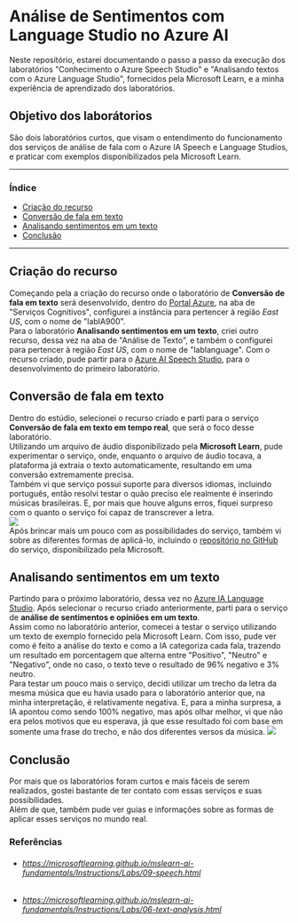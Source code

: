 # Análise de Sentimentos com Language Studio no Azure AI
Neste repositório, estarei documentando o passo a passo da execução dos laboratórios "Conhecimento o Azure Speech Studio" e "Analisando textos com o Azure Language Studio", fornecidos pela Microsoft Learn, e a minha experiência de aprendizado dos laboratórios. 


## Objetivo dos laborátorios
São dois laboratórios curtos, que visam o entendimento do funcionamento dos serviços de análise de fala com o Azure IA Speech e Language Studios, e praticar com exemplos disponibilizados pela Microsoft Learn.

*******
### Índice
  - [Criação do recurso](#criação-do-recurso)
  - [Conversão de fala em texto](#conversão-de-fala-em-texto)
  - [Analisando sentimentos em um texto](#analisando-sentimentos-em-um-texto)
  - [Conclusão](#conclusão)

*******

## Criação do recurso
Começando pela a criação do recurso onde o laboratório de **Conversão de fala em texto** será desenvolvido, dentro do [Portal Azure](https://portal.azure.com), na aba de "Serviços Cognitivos", configurei a instância para pertencer à região *East US*, com o nome de "labIA900".  
Para o laboratório **Analisando sentimentos em um texto**, criei outro recurso, dessa vez na aba de "Análise de Texto", e também o configurei para pertencer à região *East US*, com o nome de "lablanguage".
Com o recurso criado, pude partir para o [Azure AI Speech Studio](https://speech.microsoft.com/portal), para o desenvolvimento do primeiro laboratório.

## Conversão de fala em texto
Dentro do estúdio, selecionei o recurso criado e parti para o serviço **Conversão de fala em texto em tempo real**, que será o foco desse laboratório.  
Utilizando um arquivo de áudio disponibilizado pela **Microsoft Learn**, pude experimentar o serviço, onde, enquanto o arquivo de áudio tocava, a plataforma já extraia o texto automaticamente, resultando em uma conversão extremamente precisa.  
Também vi que serviço possui suporte para diversos idiomas, incluindo português, então resolvi testar o quão preciso ele realmente é inserindo músicas brasileiras. E, por mais que houve alguns erros, fiquei surpreso com o quanto o serviço foi capaz de transcrever a letra.  
![ ](https://imgur.com/0FzLWho.png)  
Após brincar mais um pouco com as possibilidades do serviço, também vi sobre as diferentes formas de aplicá-lo, incluindo o [repositório no GitHub](https://github.com/Azure-Samples/cognitive-services-speech-sdk) do serviço, disponibilizado pela Microsoft.  
 
## Analisando sentimentos em um texto
Partindo para o próximo laboratório, dessa vez no [Azure IA Language Studio](https://language.cognitive.azure.com/home). Após selecionar o recurso criado anteriormente, parti para o serviço de **análise de sentimentos e opiniões em um texto**.  
Assim como no laboratório anterior, comecei a testar o serviço utilizando um texto de exemplo fornecido pela Microsoft Learn. Com isso, pude ver como é feito a análise do texto e como a IA categoriza cada fala, trazendo um resultado em porcentagem que alterna entre "Positivo", "Neutro" e "Negativo", onde no caso, o texto teve o resultado de 96% negativo e 3% neutro.  
Para testar um pouco mais o serviço, decidi utilizar um trecho da letra da mesma música que eu havia usado para o laboratório anterior que, na minha interpretação, é relativamente negativa. E, para a minha surpresa, a IA apontou como sendo 100% negativo, mas após olhar melhor, vi que não era pelos motivos que eu esperava, já que esse resultado foi com base em somente uma frase do trecho, e não dos diferentes versos da música.
![ ](https://imgur.com/4G8o5BJ.png)

## Conclusão
Por mais que os laboratórios foram curtos e mais fáceis de serem realizados, gostei bastante de ter contato com essas serviços e suas possibilidades.  
Além de que, também pude ver guias e informações sobre as formas de aplicar esses serviços no mundo real.

### Referências
* ###### https://microsoftlearning.github.io/mslearn-ai-fundamentals/Instructions/Labs/09-speech.html 
* ###### https://microsoftlearning.github.io/mslearn-ai-fundamentals/Instructions/Labs/06-text-analysis.html

